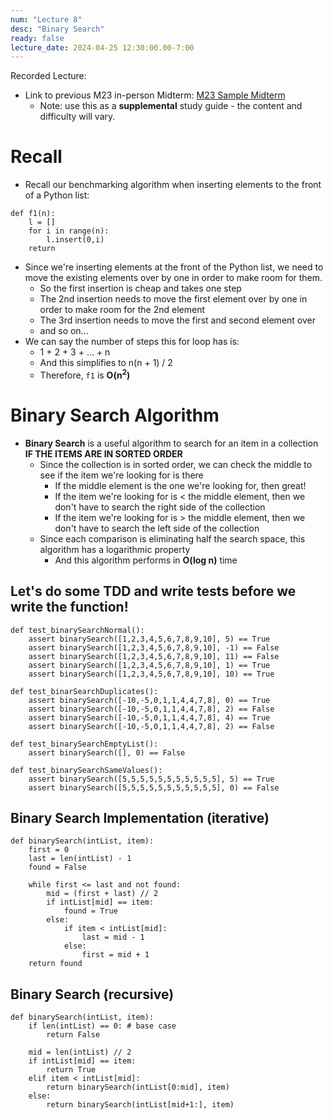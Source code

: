 ```yaml
---
num: "Lecture 8"
desc: "Binary Search"
ready: false
lecture_date: 2024-04-25 12:30:00.00-7:00
---
```


Recorded Lecture: 

* Link to previous M23 in-person Midterm: [M23 Sample Midterm](https://drive.google.com/file/d/1w07or5xb0dBN3uzQXp8uW_c6VlMoY9NX/view?usp=drive_link)
    * Note: use this as a **supplemental** study guide - the content and difficulty will vary.

# Recall

* Recall our benchmarking algorithm when inserting elements to the front of a Python list:

```
def f1(n):
	l = []
	for i in range(n):
		l.insert(0,i)
	return
```

* Since we're inserting elements at the front of the Python list, we need to move the existing elements over by one in order to make room for them.
	* So the first insertion is cheap and takes one step
	* The 2nd insertion needs to move the first element over by one in order to make room for the 2nd element
	* The 3rd insertion needs to move the first and second element over
	* and so on...
* We can say the number of steps this for loop has is:
	* 1 + 2 + 3 + ... + n
	* And this simplifies to n(n + 1) / 2
	* Therefore, `f1` is **O(n<sup>2</sup>)**

# Binary Search Algorithm

* **Binary Search** is a useful algorithm to search for an item in a collection **IF THE ITEMS ARE IN SORTED ORDER**
	* Since the collection is in sorted order, we can check the middle to see if the item we're looking for is there
		* If the middle element is the one we're looking for, then great!
		* If the item we're looking for is < the middle element, then we don't have to search the right side of the collection
		* If the item we're looking for is > the middle element, then we don't have to search the left side of the collection
	* Since each comparison is eliminating half the search space, this algorithm has a logarithmic property
		* And this algorithm performs in **O(log n)** time

## Let's do some TDD and write tests before we write the function!

```
def test_binarySearchNormal():
	assert binarySearch([1,2,3,4,5,6,7,8,9,10], 5) == True
	assert binarySearch([1,2,3,4,5,6,7,8,9,10], -1) == False
	assert binarySearch([1,2,3,4,5,6,7,8,9,10], 11) == False
	assert binarySearch([1,2,3,4,5,6,7,8,9,10], 1) == True
	assert binarySearch([1,2,3,4,5,6,7,8,9,10], 10) == True

def test_binarSearchDuplicates():
	assert binarySearch([-10,-5,0,1,1,4,4,7,8], 0) == True
	assert binarySearch([-10,-5,0,1,1,4,4,7,8], 2) == False
	assert binarySearch([-10,-5,0,1,1,4,4,7,8], 4) == True
	assert binarySearch([-10,-5,0,1,1,4,4,7,8], 2) == False

def test_binarySearchEmptyList():
	assert binarySearch([], 0) == False

def test_binarySearchSameValues():
	assert binarySearch([5,5,5,5,5,5,5,5,5,5,5], 5) == True
	assert binarySearch([5,5,5,5,5,5,5,5,5,5,5], 0) == False
```

## Binary Search Implementation (iterative)

```
def binarySearch(intList, item):
	first = 0
	last = len(intList) - 1
	found = False

	while first <= last and not found:
		mid = (first + last) // 2
		if intList[mid] == item:
			found = True
		else:
			if item < intList[mid]:
				last = mid - 1
			else:
				first = mid + 1
	return found
```

## Binary Search (recursive)

```
def binarySearch(intList, item):
	if len(intList) == 0: # base case
		return False

	mid = len(intList) // 2
	if intList[mid] == item:
		return True
	elif item < intList[mid]:
		return binarySearch(intList[0:mid], item)
	else:
		return binarySearch(intList[mid+1:], item)
```
